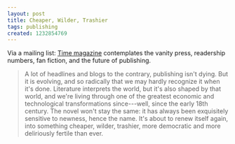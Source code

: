 ```yaml
---
layout: post
title: Cheaper, Wilder, Trashier
tags: publishing
created: 1232854769
---
```

Via a mailing list:  [Time magazine](http://www.time.com/time/printout/0,8816,1873122,00.html) contemplates the vanity press, readership numbers, fan fiction, and the future of publishing.

> A lot of headlines and blogs to the contrary, publishing isn't dying. But it is evolving, and so radically that we may hardly recognize it when it's done. <!--break--> Literature interprets the world, but it's also shaped by that world, and we're living through one of the greatest economic and technological transformations since---well, since the early 18th century. The novel won't stay the same: it has always been exquisitely sensitive to newness, hence the name. It's about to renew itself again, into something cheaper, wilder, trashier, more democratic and more deliriously fertile than ever.
